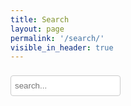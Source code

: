 ```yaml
---
title: Search
layout: page
permalink: '/search/'
visible_in_header: true
---
```


<!-- Html Elements for Search -->
<div id="search-container">
<input type="text" id="search-input" style="width: 35%; padding: 8px 6px; margin: 8px 0; border: 1px solid #ccc; border-radius: 4px; box-sizing: border-box;" placeholder="search...">
<ul id="results-container" style="margin: 0;"></ul>
</div>

<!-- Script pointing to search-script.js -->
<script src="https://unpkg.com/simple-jekyll-search/dest/simple-jekyll-search.min.js"></script>

<!-- Configuration -->
<script>
SimpleJekyllSearch({
  searchInput: document.getElementById('search-input'),
  resultsContainer: document.getElementById('results-container'),
  searchResultTemplate: '<div><span>{date}</span><span style="font-size: 15px; font-family: Arial;"> » </span><a href="{url}"><h4 style="display: inline-block; margin-right: 8px; font-size: 16px;">{title}</h4></a></div>',
  json: '/search.json'
})
</script>
